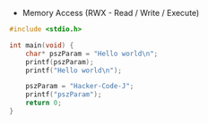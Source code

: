 
- Memory Access (RWX - Read / Write / Execute)

```c
#include <stdio.h>

int main(void) {
	char* pszParam = "Hello world\n";
	printf(pszParam);
	printf("Hello world\n");

	pszParam = "Hacker-Code-J";
	printf("pszParam");
	return 0;
}
```